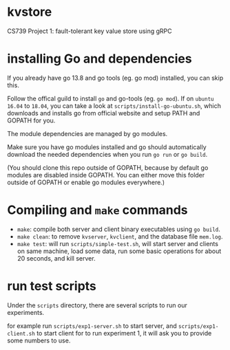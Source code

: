# kvstore

CS739 Project 1: fault-tolerant key value store using gRPC

# installing Go and dependencies

If you already have go 13.8 and go tools (eg. go mod) installed, you can skip this.

Follow the offical guild to install `go` and go-tools (eg. `go mod`).
If on `ubuntu 16.04` to `18.04`, you can take a look at `scripts/install-go-ubuntu.sh`, which
downloads and installs go from official website and setup PATH and GOPATH for you.

The module dependencies are managed by go modules.

Make sure you have go modules installed and go should automatically download the needed dependencies when you run `go run` or `go build`.

(You should clone this repo outside of GOPATH, because by default go modules are disabled inside GOPATH. You can either move this folder outside of GOPATH or enable go modules everywhere.)

# Compiling and `make` commands

- `make`: compile both server and client binary executables using `go build`.
- `make clean`: to remove `kvserver`, `kvclient`, and the database file `mem.log`.
- `make test`: will run `scripts/simple-test.sh`, will start server and clients on same machine, load some data, run some basic operations for about 20 seconds, and kill server.

# run test scripts

Under the `scripts` directory, there are several scripts to run our experiments.

for example run `scripts/exp1-server.sh` to start server, and `scripts/exp1-client.sh` to start client for to run experiment 1, it will ask you to provide some numbers to use.
